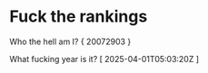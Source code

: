 # Fuck the rankings

Who the hell am I?
{ 20072903 }

What fucking year is it?
[ 2025-04-01T05:03:20Z ]
